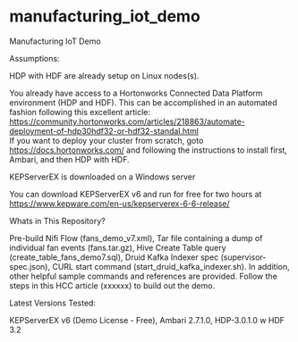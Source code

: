 # manufacturing_iot_demo
Manufacturing IoT Demo

Assumptions: 

HDP with HDF are already setup on Linux nodes(s).

You already have access to a Hortonworks Connected Data Platform environment (HDP and HDF). This can be accomplished in an automated fashion following this excellent article: 
    https://community.hortonworks.com/articles/218863/automate-deployment-of-hdp30hdf32-or-hdf32-standal.html  
If you want to deploy your cluster from scratch, goto https://docs.hortonworks.com/ and following the instructions to install first, Ambari, and then HDP with HDF.

KEPServerEX is downloaded on a Windows server

You can download KEPServerEX v6 and run for free for two hours at https://www.kepware.com/en-us/kepserverex-6-6-release/ 

Whats in This Repository?  

Pre-build Nifi Flow (fans_demo_v7.xml), Tar file containing a dump of individual fan events (fans.tar.gz), Hive Create Table query (create_table_fans_demo7.sql), Druid Kafka Indexer spec (supervisor-spec.json), CURL start command (start_druid_kafka_indexer.sh).  In addition, other helpful sample commands and references are provided.  Follow the steps in this HCC article (xxxxxx) to build out the demo.  

Latest Versions Tested:   

KEPServerEX v6 (Demo License - Free), 
Ambari 2.7.1.0, 
HDP-3.0.1.0 w HDF 3.2

